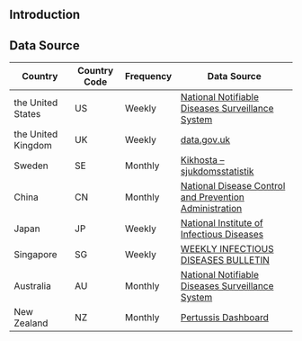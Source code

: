 ## Introduction

## Data Source

| Country | Country Code | Frequency | Data Source |
| --- | --- | --- | --- |
| the United States | US | Weekly | [National Notifiable Diseases Surveillance System](https://www.cdc.gov/nndss/) |
| the United Kingdom | UK | Weekly | [data.gov.uk](https://www.data.gov.uk/dataset/e37520b0-ddb4-4cfa-b53f-a9c50ef21965/notification-of-infectious-diseases) |
| Sweden | SE | Monthly | [Kikhosta – sjukdomsstatistik](https://www.folkhalsomyndigheten.se/folkhalsorapportering-statistik/statistik-a-o/sjukdomsstatistik/kikhosta/?tab=tab-region&year%5B%5D=2024&rid%5B%5D=112229) |
| China | CN | Monthly | [National Disease Control and Prevention Administration](https://www.ndcpa.gov.cn/jbkzzx/c100016/common/list.html) |
| Japan | JP           | Weekly      | [National Institute of Infectious Diseases](https://www.niid.go.jp/niid/en/survaillance-data-table-english.html) |
| Singapore | SG | Weekly | [WEEKLY INFECTIOUS DISEASES BULLETIN](https://www.moh.gov.sg/resources-statistics/infectious-disease-statistics/2015/weekly-infectious-diseases-bulletin) |
| Australia | AU | Monthly | [National Notifiable Diseases Surveillance System](https://www.health.gov.au/resources/collections/nndss-fortnightly-reports)|
| New Zealand | NZ | Monthly | [Pertussis Dashboard](https://www.esr.cri.nz/digital-library/pertussis-dashboard/) |
